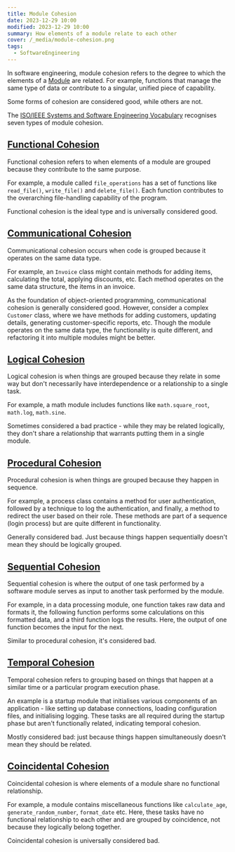 ```yaml
---
title: Module Cohesion
date: 2023-12-29 10:00
modified: 2023-12-29 10:00
summary: How elements of a module relate to each other
cover: /_media/module-cohesion.png
tags:
  - SoftwareEngineering
---
```


In software engineering, module cohesion refers to the degree to which the elements of a [Module](module.md) are related. For example, functions that manage the same type of data or contribute to a singular, unified piece of capability.

Some forms of cohesion are considered good, while others are not.

The [ISO/IEEE Systems and Software Engineering Vocabulary](https://www.iso.org/obp/ui/#iso:std:iso-iec-ieee:24765:en) recognises seven types of module cohesion.

## [Functional Cohesion](functional-cohesion.md)

Functional cohesion refers to when elements of a module are grouped because they contribute to the same purpose.

For example, a module called `file_operations` has a set of functions like `read_file()`, `write_file()` and `delete_file()`. Each function contributes to the overarching file-handling capability of the program.

Functional cohesion is the ideal type and is universally considered good.

## [Communicational Cohesion](communicational-cohesion.md)

Communicational cohesion occurs when code is grouped because it operates on the same data type.

For example, an `Invoice` class might contain methods for adding items, calculating the total, applying discounts, etc. Each method operates on the same data structure, the items in an invoice.

As the foundation of object-oriented programming, communicational cohesion is generally considered good. However, consider a complex `Customer` class, where we have methods for adding customers, updating details, generating customer-specific reports, etc. Though the module operates on the same data type, the functionality is quite different, and refactoring it into multiple modules might be better.

## [Logical Cohesion](logical-cohesion.md)

Logical cohesion is when things are grouped because they relate in some way but don't necessarily have interdependence or a relationship to a single task.

For example, a math module includes functions like `math.square_root`, `math.log`, `math.sine`.

Sometimes considered a bad practice - while they may be related logically, they don't share a relationship that warrants putting them in a single module.

## [Procedural Cohesion](procedural-cohesion.md)

Procedural cohesion is when things are grouped because they happen in sequence.

For example, a process class contains a method for user authentication, followed by a technique to log the authentication, and finally, a method to redirect the user based on their role. These methods are part of a sequence (login process) but are quite different in functionality.

Generally considered bad. Just because things happen sequentially doesn't mean they should be logically grouped.

## [Sequential Cohesion](sequential-cohesion.md)

Sequential cohesion is where the output of one task performed by a software module serves as input to another task performed by the module.

For example, in a data processing module, one function takes raw data and formats it, the following function performs some calculations on this formatted data, and a third function logs the results. Here, the output of one function becomes the input for the next.

Similar to procedural cohesion, it's considered bad.

## [Temporal Cohesion](temporal-cohesion.md)

Temporal cohesion refers to grouping based on things that happen at a similar time or a particular program execution phase.

An example is a startup module that initialises various components of an application - like setting up database connections, loading configuration files, and initialising logging. These tasks are all required during the startup phase but aren't functionally related, indicating temporal cohesion.

Mostly considered bad: just because things happen simultaneously doesn't mean they should be related.

## [Coincidental Cohesion](coincidental-cohesion.md)

Coincidental cohesion is where elements of a module share no functional relationship.

For example, a module contains miscellaneous functions like `calculate_age`, `generate_random_number`, `format_date` etc. Here, these tasks have no functional relationship to each other and are grouped by coincidence, not because they logically belong together.

Coincidental cohesion is universally considered bad.
